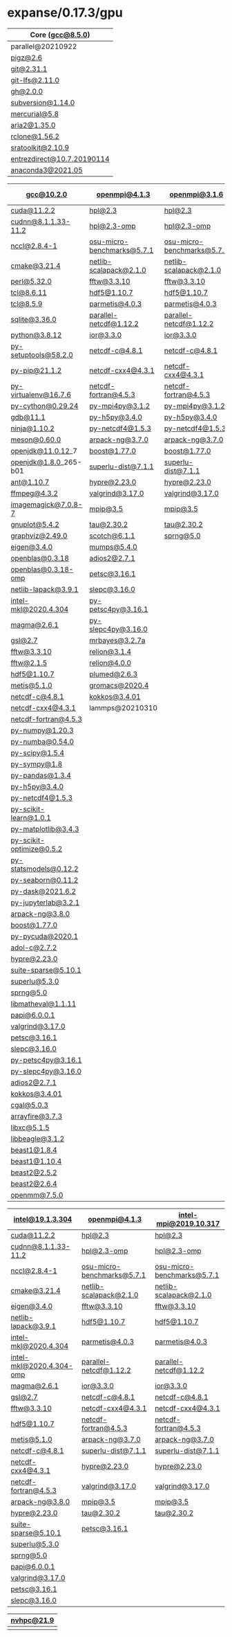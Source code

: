 # expanse/0.17.3/gpu


| Core (gcc@8.5.0)           |
| -------------------------- |
| parallel@20210922          |
| pigz@2.6                   |
| git@2.31.1                 |
| git-lfs@2.11.0             |
| gh@2.0.0                   |
| subversion@1.14.0          | 
| mercurial@5.8              |
| aria2@1.35.0               |
| rclone@1.56.2              |
| sratoolkit@2.10.9          |
| entrezdirect@10.7.20190114 |
| anaconda3@2021.05          |



| gcc@10.2.0               | openmpi@4.1.3              | openmpi@3.1.6              | intel-mpi@2019.10.317      |
| ------------------------ | -------------------------- | -------------------------- | -------------------------- |
| cuda@11.2.2              | hpl@2.3                    | hpl@2.3                    | hpl@2.3                    |
| cudnn@8.1.1.33-11.2      | hpl@2.3-omp                | hpl@2.3-omp                | hpl@2.3-omp                |
| nccl@2.8.4-1             | osu-micro-benchmarks@5.7.1 | osu-micro-benchmarks@5.7.1 | osu-micro-benchmarks@5.7.1 |
| cmake@3.21.4             | netlib-scalapack@2.1.0     | netlib-scalapack@2.1.0     | netlib-scalapack@2.1.0     |
| perl@5.32.0              | fftw@3.3.10                | fftw@3.3.10                | fftw@3.3.10                |
| tcl@8.6.11               | hdf5@1.10.7                | hdf5@1.10.7                | hdf5@1.10.7                |
| tcl@8.5.9                | parmetis@4.0.3             | parmetis@4.0.3             | parmetis@4.0.3             |
| sqlite@3.36.0            | parallel-netcdf@1.12.2     | parallel-netcdf@1.12.2     | parallel-netcdf@1.12.2     |
| python@3.8.12            | ior@3.3.0                  | ior@3.3.0                  | ior@3.3.0                  |
| py-setuptools@58.2.0     | netcdf-c@4.8.1             | netcdf-c@4.8.1             | netcdf-c@4.8.1             |
| py-pip@21.1.2            | netcdf-cxx4@4.3.1          | netcdf-cxx4@4.3.1          | netcdf-cxx4@4.3.1          |
| py-virtualenv@16.7.6     | netcdf-fortran@4.5.3       | netcdf-fortran@4.5.3       | netcdf-fortran@4.5.3       |
| py-cython@0.29.24        | py-mpi4py@3.1.2            | py-mpi4py@3.1.2            | py-mpi4py@3.1.2            |
| gdb@11.1                 | py-h5py@3.4.0              | py-h5py@3.4.0              | py-h5py@3.4.0              |
| ninja@1.10.2             | py-netcdf4@1.5.3           | py-netcdf4@1.5.3           | py-netcdf4@1.5.3           |
| meson@0.60.0             | arpack-ng@3.7.0            | arpack-ng@3.7.0            | arpack-ng@3.7.0            |
| openjdk@11.0.12\_7       | boost@1.77.0               | boost@1.77.0               | boost@1.77.0               |
| openjdk@1.8.0\_265-b01   | superlu-dist@7.1.1         | superlu-dist@7.1.1         | superlu-dist@7.1.1         |
| ant@1.10.7               | hypre@2.23.0               | hypre@2.23.0               | hypre@2.23.0               |
| ffmpeg@4.3.2             | valgrind@3.17.0            | valgrind@3.17.0            | valgrind@3.17.0            |
| imagemagick@7.0.8-7      | mpip@3.5                   | mpip@3.5                   | mpip@3.5                   |
| gnuplot@5.4.2            | tau@2.30.2                 | tau@2.30.2                 | tau@2.30.2                 |
| graphviz@2.49.0          | scotch@6.1.1               | sprng@5.0 
| eigen@3.4.0              | mumps@5.4.0                |
| openblas@0.3.18          | adios2@2.7.1               |
| openblas@0.3.18-omp      | petsc@3.16.1               |
| netlib-lapack@3.9.1      | slepc@3.16.0               |
| intel-mkl@2020.4.304     | py-petsc4py@3.16.1         |
| magma@2.6.1              | py-slepc4py@3.16.0         |
| gsl@2.7                  | mrbayes@3.2.7a             |
| fftw@3.3.10              | relion@3.1.4               |
| fftw@2.1.5               | relion@4.0.0               |
| hdf5@1.10.7              | plumed@2.6.3               |
| metis@5.1.0              | gromacs@2020.4             |
| netcdf-c@4.8.1           | kokkos@3.4.01              |
| netcdf-cxx4@4.3.1        | lammps@20210310            |
| netcdf-fortran@4.5.3     |
| py-numpy@1.20.3          |
| py-numba@0.54.0          |
| py-scipy@1.5.4           |
| py-sympy@1.8             |
| py-pandas@1.3.4          |
| py-h5py@3.4.0            |
| py-netcdf4@1.5.3         |
| py-scikit-learn@1.0.1    |
| py-matplotlib@3.4.3      |
| py-scikit-optimize@0.5.2 |
| py-statsmodels@0.12.2    |
| py-seaborn@0.11.2        |
| py-dask@2021.6.2         |
| py-jupyterlab@3.2.1      |
| arpack-ng@3.8.0          |
| boost@1.77.0             |
| py-pycuda@2020.1         |
| adol-c@2.7.2             |
| hypre@2.23.0             |
| suite-sparse@5.10.1      |
| superlu@5.3.0            |
| sprng@5.0                |
| libmatheval@1.1.11       |
| papi@6.0.0.1             |
| valgrind@3.17.0          |
| petsc@3.16.1             |
| slepc@3.16.0             | 
| py-petsc4py@3.16.1       |
| py-slepc4py@3.16.0       |
| adios2@2.7.1             |
| kokkos@3.4.01            | 
| cgal@5.0.3               |
| arrayfire@3.7.3          |
| libxc@5.1.5              |
| libbeagle@3.1.2          |
| beast1@1.8.4             |
| beast1@1.10.4            |
| beast2@2.5.2             |
| beast2@2.6.4             |
| openmm@7.5.0             |



| intel@19.1.3.304         | openmpi@4.1.3              | intel-mpi@2019.10.317      | 
| ------------------------ | -------------------------- | -------------------------- |
| cuda@11.2.2              | hpl@2.3                    | hpl@2.3                    |
| cudnn@8.1.1.33-11.2      | hpl@2.3-omp                | hpl@2.3-omp                |
| nccl@2.8.4-1             | osu-micro-benchmarks@5.7.1 | osu-micro-benchmarks@5.7.1 |
| cmake@3.21.4             | netlib-scalapack@2.1.0     | netlib-scalapack@2.1.0     |
| eigen@3.4.0              | fftw@3.3.10                | fftw@3.3.10                |
| netlib-lapack@3.9.1      | hdf5@1.10.7                | hdf5@1.10.7                |
| intel-mkl@2020.4.304     | parmetis@4.0.3             | parmetis@4.0.3             |
| intel-mkl@2020.4.304-omp | parallel-netcdf@1.12.2     | parallel-netcdf@1.12.2     |
| magma@2.6.1              | ior@3.3.0                  | ior@3.3.0                  |
| gsl@2.7                  | netcdf-c@4.8.1             | netcdf-c@4.8.1             | 
| fftw@3.3.10              | netcdf-cxx4@4.3.1          | netcdf-cxx4@4.3.1          |
| hdf5@1.10.7              | netcdf-fortran@4.5.3       | netcdf-fortran@4.5.3       |
| metis@5.1.0              | arpack-ng@3.7.0            | arpack-ng@3.7.0            |
| netcdf-c@4.8.1           | superlu-dist@7.1.1         | superlu-dist@7.1.1         |
| netcdf-cxx4@4.3.1        | hypre@2.23.0               | hypre@2.23.0               |
| netcdf-fortran@4.5.3     | valgrind@3.17.0            | valgrind@3.17.0            |
| arpack-ng@3.8.0          | mpip@3.5                   | mpip@3.5                   |
| hypre@2.23.0             | tau@2.30.2                 | tau@2.30.2                 |
| suite-sparse@5.10.1      | petsc@3.16.1 
| superlu@5.3.0            |
| sprng@5.0                |
| papi@6.0.0.1             |
| valgrind@3.17.0          |
| petsc@3.16.1             |
| slepc@3.16.0             |



| nvhpc@21.9               |
| ------------------------ |
|                          |
